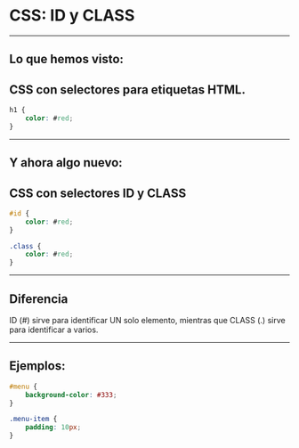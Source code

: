 # CSS: ID y CLASS

---

## Lo que hemos visto:
## CSS con selectores para etiquetas HTML.
```css
h1 {
	color: #red;
}
```

---

## Y ahora algo nuevo:
## CSS con selectores ID y CLASS
```css
#id {
	color: #red;
}

.class {
	color: #red;
}

```

---

## Diferencia
ID (#) sirve para identificar UN solo elemento, mientras que CLASS (.) sirve para identificar a varios.

<!-- Mencionar sobre CLASS en elementos específicos: p.class -->

---

## Ejemplos:
```css
#menu {
	background-color: #333;
}

.menu-item {
	padding: 10px;
}
```
